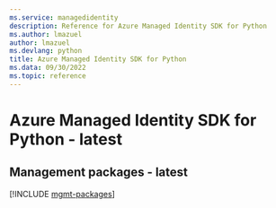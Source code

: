 ```yaml
---
ms.service: managedidentity
description: Reference for Azure Managed Identity SDK for Python
ms.author: lmazuel
author: lmazuel
ms.devlang: python
title: Azure Managed Identity SDK for Python
ms.data: 09/30/2022
ms.topic: reference
---
```

# Azure Managed Identity SDK for Python - latest

## Management packages - latest
[!INCLUDE [mgmt-packages](managed-identity-mgmt-index.md)]